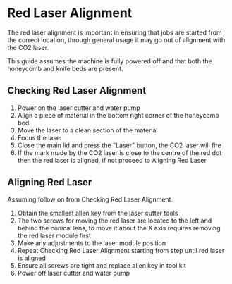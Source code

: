 Red Laser Alignment
===================

The red laser alignment is important in ensuring that jobs are started from the correct location, through general usage it may go out of alignment with the CO2 laser.

This guide assumes the machine is fully powered off and that both the honeycomb and knife beds are present.

Checking Red Laser Alignment
----------------------------

  1.  Power on the laser cutter and water pump
  2.  Align a piece of material in the bottom right corner of the honeycomb bed
  3.  Move the laser to a clean section of the material
  4.  Focus the laser
  5.  Close the main lid and press the "Laser" button, the CO2 laser will fire
  6.  If the mark made by the CO2 laser is close to the centre of the red dot then the red laser is aligned, if not proceed to Aligning Red Laser

Aligning Red Laser
------------------

Assuming follow on from Checking Red Laser Alignment.

  1.  Obtain the smallest allen key from the laser cutter tools
  2.  The two screws for moving the red laser are located to the left and behind the conical lens, to move it about the X axis requires removing the red laser module first
  3.  Make any adjustments to the laser module position
  4.  Repeat Checking Red Laser Alignment starting from step until red laser is aligned
  5.  Ensure all screws are tight and replace allen key in tool kit
  6.  Power off laser cutter and water pump
